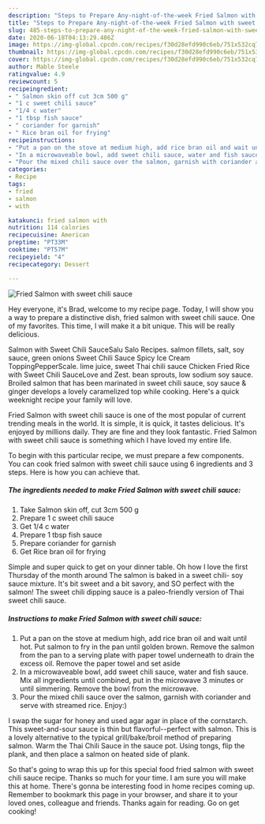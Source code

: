 ```yaml
---
description: "Steps to Prepare Any-night-of-the-week Fried Salmon with sweet chili sauce"
title: "Steps to Prepare Any-night-of-the-week Fried Salmon with sweet chili sauce"
slug: 485-steps-to-prepare-any-night-of-the-week-fried-salmon-with-sweet-chili-sauce
date: 2020-06-18T04:13:29.486Z
image: https://img-global.cpcdn.com/recipes/f30d28efd990c6eb/751x532cq70/fried-salmon-with-sweet-chili-sauce-recipe-main-photo.jpg
thumbnail: https://img-global.cpcdn.com/recipes/f30d28efd990c6eb/751x532cq70/fried-salmon-with-sweet-chili-sauce-recipe-main-photo.jpg
cover: https://img-global.cpcdn.com/recipes/f30d28efd990c6eb/751x532cq70/fried-salmon-with-sweet-chili-sauce-recipe-main-photo.jpg
author: Mable Steele
ratingvalue: 4.9
reviewcount: 5
recipeingredient:
- " Salmon skin off cut 3cm 500 g"
- "1 c sweet chili sauce"
- "1/4 c water"
- "1 tbsp fish sauce"
- " coriander for garnish"
- " Rice bran oil for frying"
recipeinstructions:
- "Put a pan on the stove at medium high, add rice bran oil and wait until hot. Put salmon to fry in the pan until golden brown. Remove the salmon from the pan to a serving plate with paper towel underneath to drain the excess oil. Remove the paper towel and set aside"
- "In a microwaveable bowl, add sweet chili sauce, water and fish sauce. Mix all ingredients until combined, put in the microwave 3 minutes or until simmering. Remove the bowl from the microwave."
- "Pour the mixed chili sauce over the salmon, garnish with coriander and serve with streamed rice. Enjoy:)"
categories:
- Recipe
tags:
- fried
- salmon
- with

katakunci: fried salmon with 
nutrition: 114 calories
recipecuisine: American
preptime: "PT33M"
cooktime: "PT57M"
recipeyield: "4"
recipecategory: Dessert

---
```



![Fried Salmon with sweet chili sauce](https://img-global.cpcdn.com/recipes/f30d28efd990c6eb/751x532cq70/fried-salmon-with-sweet-chili-sauce-recipe-main-photo.jpg)

Hey everyone, it's Brad, welcome to my recipe page. Today, I will show you a way to prepare a distinctive dish, fried salmon with sweet chili sauce. One of my favorites. This time, I will make it a bit unique. This will be really delicious.

Salmon with Sweet Chili SauceSalu Salo Recipes. salmon fillets, salt, soy sauce, green onions Sweet Chili Sauce Spicy Ice Cream ToppingPepperScale. lime juice, sweet Thai chili sauce Chicken Fried Rice with Sweet Chili SauceLove and Zest. bean sprouts, low sodium soy sauce. Broiled salmon that has been marinated in sweet chili sauce, soy sauce &amp; ginger develops a lovely caramelized top while cooking. Here&#39;s a quick weeknight recipe your family will love.

Fried Salmon with sweet chili sauce is one of the most popular of current trending meals in the world. It is simple, it is quick, it tastes delicious. It's enjoyed by millions daily. They are fine and they look fantastic. Fried Salmon with sweet chili sauce is something which I have loved my entire life.


To begin with this particular recipe, we must prepare a few components. You can cook fried salmon with sweet chili sauce using 6 ingredients and 3 steps. Here is how you can achieve that.

<!--inarticleads1-->

##### The ingredients needed to make Fried Salmon with sweet chili sauce:

1. Take  Salmon skin off, cut 3cm 500 g
1. Prepare 1 c sweet chili sauce
1. Get 1/4 c water
1. Prepare 1 tbsp fish sauce
1. Prepare  coriander for garnish
1. Get  Rice bran oil for frying


Simple and super quick to get on your dinner table. Oh how I love the first Thursday of the month around The salmon is baked in a sweet chili- soy sauce mixture. It&#39;s bit sweet and a bit savory, and SO perfect with the salmon! The sweet chili dipping sauce is a paleo-friendly version of Thai sweet chili sauce. 

<!--inarticleads2-->

##### Instructions to make Fried Salmon with sweet chili sauce:

1. Put a pan on the stove at medium high, add rice bran oil and wait until hot. Put salmon to fry in the pan until golden brown. Remove the salmon from the pan to a serving plate with paper towel underneath to drain the excess oil. Remove the paper towel and set aside
1. In a microwaveable bowl, add sweet chili sauce, water and fish sauce. Mix all ingredients until combined, put in the microwave 3 minutes or until simmering. Remove the bowl from the microwave.
1. Pour the mixed chili sauce over the salmon, garnish with coriander and serve with streamed rice. Enjoy:)


I swap the sugar for honey and used agar agar in place of the cornstarch. This sweet-and-sour sauce is thin but flavorful--perfect with salmon. This is a lovely alternative to the typical grill/bake/broil method of preparing salmon. Warm the Thai Chili Sauce in the sauce pot. Using tongs, flip the plank, and then place a salmon on heated side of plank. 

So that's going to wrap this up for this special food fried salmon with sweet chili sauce recipe. Thanks so much for your time. I am sure you will make this at home. There's gonna be interesting food in home recipes coming up. Remember to bookmark this page in your browser, and share it to your loved ones, colleague and friends. Thanks again for reading. Go on get cooking!
